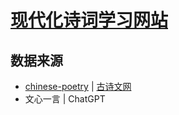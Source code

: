 # [现代化诗词学习网站](https://aspoem.com)

## 数据来源

- [chinese-poetry](https://github.com/chinese-poetry/chinese-poetry) | [古诗文网](https://www.gushiwen.cn/)
- 文心一言 | ChatGPT